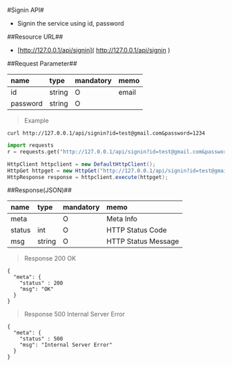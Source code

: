 
#Signin API#
- Signin the service using id, password

##Resource URL##
- [http://127.0.0.1/api/signin]( http://127.0.0.1/api/signin )

##Request Parameter##

| name            | type            | mandatory | memo           |
| :---------------|:--------------- |:----------|----------------|
| id              | string          | O         | email          |
| password        | string          | O         |                | 


  
> Example

```shell
curl http://127.0.0.1/api/signin?id=test@gmail.com&password=1234 
```

```python
import requests
r = requests.get("http://127.0.0.1/api/signin?id=test@gmail.com&password=1234")
```

```java
HttpClient httpclient = new DefaultHttpClient();
HttpGet httpget = new HttpGet("http://127.0.0.1/api/signin?id=test@gmail.com&password=1234");
HttpResponse response = httpclient.execute(httpget);
```







##Response(JSON)##
 

| name       | type    | mandatory | memo                                |
| :----------|:--------|:----------|:------------------------------------|
| meta       |         | O         | Meta Info                           |
| status     | int     | O         | HTTP Status Code                    |
| msg        | string  | O         | HTTP Status Message                 |
 

> Response 200 OK
```
{
  "meta": {
    "status" : 200 
    "msg": "OK"
  }
}

```
 
> Response 500 Internal Server Error
```
{
  "meta": {
    "status" : 500 
    "msg": "Internal Server Error"
  }
}

```
